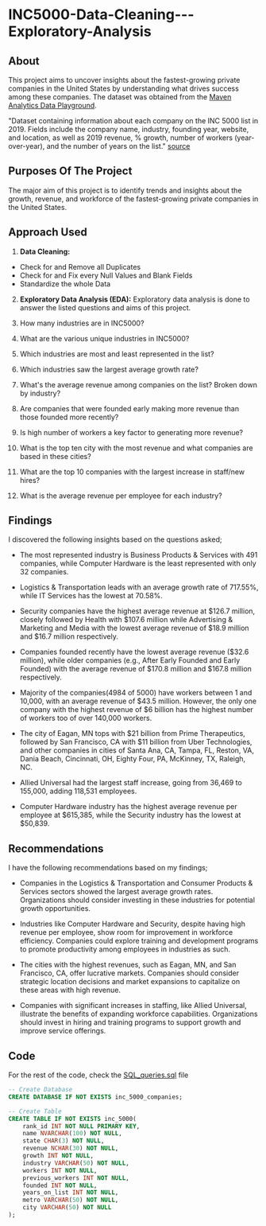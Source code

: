 # INC5000-Data-Cleaning---Exploratory-Analysis

## About

This project aims to uncover insights about the fastest-growing private companies in the United States by understanding what drives success among these companies. The dataset was obtained from the [Maven Analytics Data Playground](https://mavenanalytics.io/data-playground).

"Dataset containing information about each company on the INC 5000 list in 2019. Fields include the company name, industry, founding year, website, and location, as well as 2019 revenue, % growth, number of workers (year-over-year), and the number of years on the list." [source](https://mavenanalytics.io/data-playground)


## Purposes Of The Project

The major aim of this project is to identify trends and insights about the growth, revenue, and workforce of the fastest-growing private companies in the United States. 


## Approach Used

1. **Data Cleaning:** 

- Check for and Remove all Duplicates
- Check for and Fix every Null Values and Blank Fields
- Standardize the whole Data

2. **Exploratory Data Analysis (EDA):** Exploratory data analysis is done to answer the listed questions and aims of this project.

1. How many industries are in INC5000?
2. What are the various unique industries in INC5000?
3. Which industries are most and least represented in the list?
4. Which industries saw the largest average growth rate?
5. What's the average revenue among companies on the list? Broken down by industry?
6. Are companies that were founded early making more revenue than those founded more recently?
7. Is high number of workers a key factor to generating more revenue?
8. What is the top ten city with the most revenue and what companies are based in these cities?
9. What are the top 10 companies with the largest increase in staff/new hires?
10. What is the average revenue per employee for each industry?

## Findings

I discovered the following insights based on the questions asked;

- The most represented industry is Business Products & Services with 491 companies, while Computer Hardware is the least represented with only 32 companies.

- Logistics & Transportation leads with an average growth rate of 717.55%, while IT Services has the lowest at 70.58%.
  
- Security companies have the highest average revenue at $126.7 million, closely followed by Health with $107.6 million while Advertising & Marketing and Media with the lowest average revenue of $18.9 million and $16.7 million respectively.
  
- Companies founded recently have the lowest average revenue ($32.6 million), while older companies (e.g., After Early Founded and Early Founded) with the average revenue of $170.8 million and $167.8 million respectively.
  
- Majority of the companies(4984 of 5000) have workers between 1 and 10,000, with an average revenue of $43.5 million. However, the only one company with the highest revenue of $6 billion has the highest number of workers too of over 140,000 workers.
  
- The city of Eagan, MN tops with $21 billion from Prime Therapeutics, followed by San Francisco, CA with $11 billion from Uber Technologies, and other companies in cities of Santa Ana, CA, Tampa, FL, Reston, VA, Dania Beach, Cincinnati, OH, Eighty Four, PA, McKinney, TX, Raleigh, NC.
  
- Allied Universal had the largest staff increase, going from 36,469 to 155,000, adding 118,531 employees.
  
- Computer Hardware industry has the highest average revenue per employee at $615,385, while the Security industry has the lowest at $50,839.


## Recommendations

I have the following recommendations based on my findings;

- Companies in the Logistics & Transportation and Consumer Products & Services sectors showed the largest average growth rates. Organizations should consider investing in these industries for potential growth opportunities.

- Industries like Computer Hardware and Security, despite having high revenue per employee, show room for improvement in workforce efficiency. Companies could explore training and development programs to promote productivity among employees in industries as such.

- The cities with the highest revenues, such as Eagan, MN, and San Francisco, CA, offer lucrative markets. Companies should consider strategic location decisions and market expansions to capitalize on these areas with high revenue.

- Companies with significant increases in staffing, like Allied Universal, illustrate the benefits of expanding workforce capabilities. Organizations should invest in hiring and training programs to support growth and improve service offerings.


## Code

For the rest of the code, check the [SQL_queries.sql](https://github.com/Princekrampah/WalmartSalesAnalysis/blob/master/SQL_queries.sql) file

```sql
-- Create Database
CREATE DATABASE IF NOT EXISTS inc_5000_companies;

-- Create Table
CREATE TABLE IF NOT EXISTS inc_5000(
	rank_id INT NOT NULL PRIMARY KEY,
    name NVARCHAR(100) NOT NULL,
    state CHAR(3) NOT NULL,
    revenue NCHAR(30) NOT NULL,
    growth INT NOT NULL,
    industry VARCHAR(50) NOT NULL,
    workers INT NOT NULL,
    previous_workers INT NOT NULL,
    founded INT NOT NULL,
    years_on_list INT NOT NULL,
    metro VARCHAR(50) NOT NULL,
    city VARCHAR(50) NOT NULL
);
```
